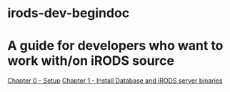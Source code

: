 # irods-dev-begindoc

A guide for developers who want to work with/on iRODS source
=======================================================================
[Chapter 0 - Setup](./zero.md)
[Chapter 1 - Install Database and iRODS server binaries](./one.md)
